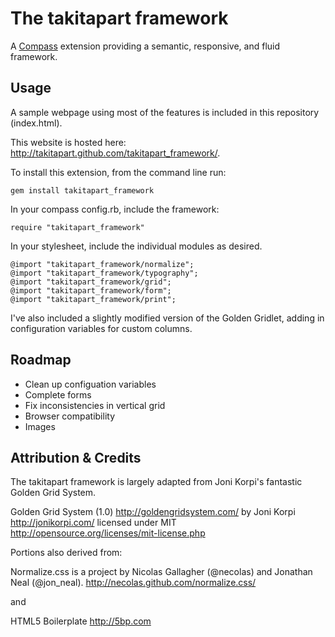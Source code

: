 The takitapart framework
========================
A [Compass](http://compass-style.org) extension providing a semantic, responsive, and fluid framework.

Usage
-----
A sample webpage using most of the features is included in this repository (index.html).

This website is hosted here: http://takitapart.github.com/takitapart_framework/.

To install this extension, from the command line run:

	gem install takitapart_framework

In your compass config.rb, include the framework:

    require "takitapart_framework"

In your stylesheet, include the individual modules as desired.

    @import "takitapart_framework/normalize";
    @import "takitapart_framework/typography";
    @import "takitapart_framework/grid";
    @import "takitapart_framework/form";
    @import "takitapart_framework/print";

I've also included a slightly modified version of the Golden Gridlet, adding in configuration 
variables for custom columns. 

Roadmap
-------
+ Clean up configuation variables
+ Complete forms
+ Fix inconsistencies in vertical grid
+ Browser compatibility
+ Images

Attribution & Credits
---------------------
The takitapart framework is largely adapted from Joni Korpi's fantastic
Golden Grid System.

Golden Grid System (1.0) 	<http://goldengridsystem.com/>
by Joni Korpi               <http://jonikorpi.com/>
licensed under MIT          <http://opensource.org/licenses/mit-license.php>

Portions also derived from:

Normalize.css is a project by Nicolas Gallagher (@necolas) and Jonathan Neal (@jon_neal).
http://necolas.github.com/normalize.css/

and

HTML5 Boilerplate
http://5bp.com